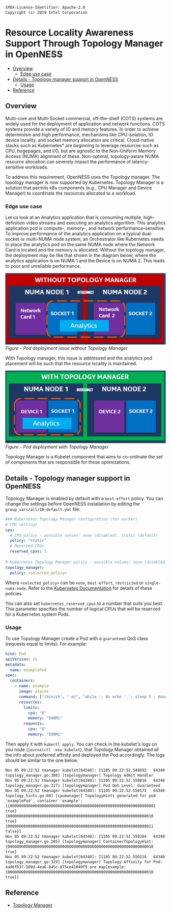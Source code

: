 ```text
SPDX-License-Identifier: Apache-2.0
Copyright (c) 2019 Intel Corporation
```
<!-- omit in toc -->
# Resource Locality Awareness Support Through Topology Manager in OpenNESS
- [Overview](#overview)
  - [Edge use case](#edge-use-case)
- [Details - Topology manager support in OpenNESS](#details---topology-manager-support-in-openness)
  - [Usage](#usage)
- [Reference](#reference)

## Overview

Multi-core and Multi-Socket commercial, off-the-shelf (COTS) systems are widely used for the deployment of application and network functions. COTS systems provide a variety of IO and memory features. In order to achieve determinism and high performance, mechanisms like CPU isolation, IO device locality, and socket memory allocation are critical. Cloud-native stacks such as Kubernetes\* are beginning to leverage resources such as CPU, hugepages, and I/O, but are agnostic to the Non-Uniform Memory Access (NUMA) alignment of these. Non-optimal, topology-aware NUMA resource allocation can severely impact the performance of latency-sensitive workloads.

To address this requirement, OpenNESS uses the Topology manager. The topology manager is now supported by Kubernetes. Topology Manager is a solution that permits k8s components (e.g., CPU Manager and Device Manager) to coordinate the resources allocated to a workload. 

### Edge use case

Let us look at an Analytics application that is consuming multiple, high-definition video streams and executing an analytics algorithm. This analytics application pod is compute-, memory-, and network performance-sensitive. To improve performance of the analytics application on a typical dual-socket or multi-NUMA node system, an Orchestrator like Kubernetes needs to place the analytics pod on the same NUMA node where the Network Card is located and the memory is allocated. Without the topology manager, the deployment may be like that shown in the diagram below, where the analytics application is on NUMA 1 and the Device is on NUMA 2. This leads to poor and unreliable performance.

![Pod deployment issue without Topology Manager](tm-images/tm1.png)
_Figure - Pod deployment issue without Topology Manager_

With Topology manager, this issue is addressed and the analytics pod placement will be such that the resource locality is maintained.

![Pod deployment with Topology Manager](tm-images/tm2.png)
_Figure - Pod deployment with Topology Manager_

Topology Manager is a Kubelet component that aims to co-ordinate the set of components that are responsible for these optimizations.

## Details - Topology manager support in OpenNESS

Topology Manager is enabled by default with a `best-effort` policy. You can change the settings before OpenNESS installation by editing the `group_vars/all/10-default.yml` file:

```yaml
### Kubernetes Topology Manager configuration (for worker)
# CPU settings
cpu:
  # CPU policy - possible values: none (disabled), static (default)
  policy: "static"
  # Reserved CPUs
  reserved_cpus: 1

# Kubernetes Topology Manager policy - possible values: none (disabled), best-effort (default), restricted, single-numa-node
topology_manager:
  policy: <selected_policy>
```

Where `<selected_policy>` can be `none`, `best-effort`, `restricted` or `single-numa-node`. Refer to the [Kubernetes Documentation](https://kubernetes.io/docs/tasks/administer-cluster/topology-manager/) for details of these policies.

You can also set `kubernetes_reserved_cpus` to a number that suits you best. This parameter specifies the number of logical CPUs that will be reserved for a Kubernetes system Pods.

### Usage
To use Topology Manager create a Pod with a `guaranteed` QoS class (requests equal to limits). For example:

```yaml
kind: Pod
apiVersion: v1
metadata:
  name: examplePod
spec:
  containers:
    - name: example
      image: alpine
      command: ["/bin/sh", "-ec", "while :; do echo '.'; sleep 5 ; done"]
      resources:
        limits:
          cpu: "8"
          memory: "500Mi"
        requests:
          cpu: "8"
          memory: "500Mi"
```

Then apply it with `kubectl apply`. You can check in the kubelet's logs on you node (`journalctl -xeu kubelet`), that Topology Manager obtained all the info about preferred affinity and deployed the Pod accordingly. The logs should be similar to the one below.

```
Nov 05 09:22:52 tmanager kubelet[64340]: I1105 09:22:52.548692   64340 topology_manager.go:308] [topologymanager] Topology Admit Handler
Nov 05 09:22:52 tmanager kubelet[64340]: I1105 09:22:52.550016   64340 topology_manager.go:317] [topologymanager] Pod QoS Level: Guaranteed
Nov 05 09:22:52 tmanager kubelet[64340]: I1105 09:22:52.550171   64340 topology_hints.go:60] [cpumanager] TopologyHints generated for pod 'examplePod', container 'example': [{0000000000000000000000000000000000000000000000000000000000000001 true} {0000000000000000000000000000000000000000000000000000000000000010 true} {0000000000000000000000000000000000000000000000000000000000000011 false}]
Nov 05 09:22:52 tmanager kubelet[64340]: I1105 09:22:52.550204   64340 topology_manager.go:285] [topologymanager] ContainerTopologyHint: {0000000000000000000000000000000000000000000000000000000000000010 true}
Nov 05 09:22:52 tmanager kubelet[64340]: I1105 09:22:52.550216   64340 topology_manager.go:329] [topologymanager] Topology Affinity for Pod: 4ad6fb37-509d-4ea6-845c-875ce41049f9 are map[example:{0000000000000000000000000000000000000000000000000000000000000010 true}]
```
## Reference
- [Topology Manager](https://kubernetes.io/docs/tasks/administer-cluster/topology-manager/)
